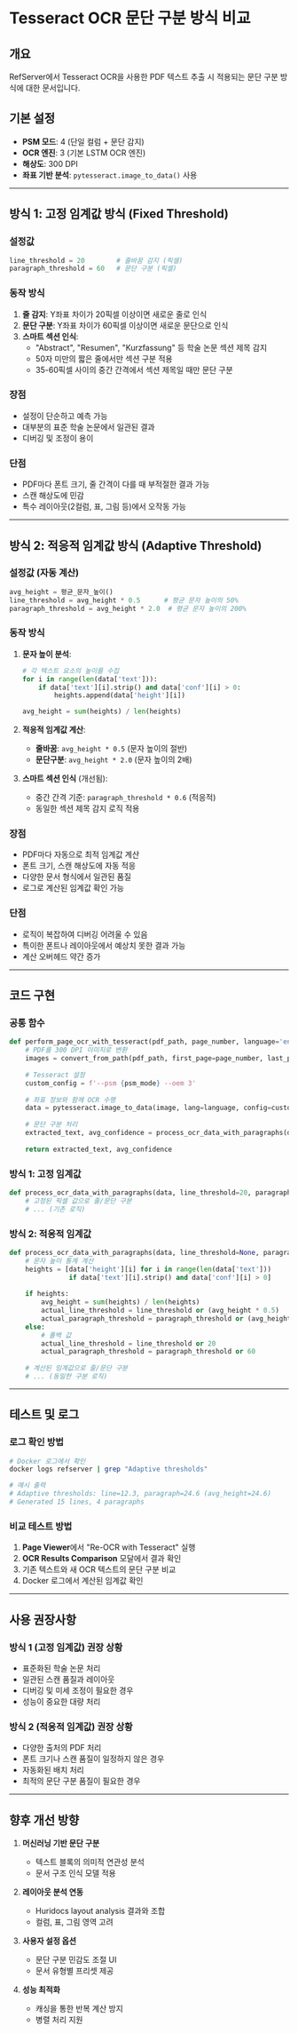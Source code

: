 # Tesseract OCR 문단 구분 방식 비교

## 개요
RefServer에서 Tesseract OCR을 사용한 PDF 텍스트 추출 시 적용되는 문단 구분 방식에 대한 문서입니다.

## 기본 설정
- **PSM 모드**: 4 (단일 컬럼 + 문단 감지)
- **OCR 엔진**: 3 (기본 LSTM OCR 엔진)
- **해상도**: 300 DPI
- **좌표 기반 분석**: `pytesseract.image_to_data()` 사용

---

## 방식 1: 고정 임계값 방식 (Fixed Threshold)

### 설정값
```python
line_threshold = 20        # 줄바꿈 감지 (픽셀)
paragraph_threshold = 60   # 문단 구분 (픽셀)
```

### 동작 방식
1. **줄 감지**: Y좌표 차이가 20픽셀 이상이면 새로운 줄로 인식
2. **문단 구분**: Y좌표 차이가 60픽셀 이상이면 새로운 문단으로 인식
3. **스마트 섹션 인식**:
   - "Abstract", "Resumen", "Kurzfassung" 등 학술 논문 섹션 제목 감지
   - 50자 미만의 짧은 줄에서만 섹션 구분 적용
   - 35-60픽셀 사이의 중간 간격에서 섹션 제목일 때만 문단 구분

### 장점
- 설정이 단순하고 예측 가능
- 대부분의 표준 학술 논문에서 일관된 결과
- 디버깅 및 조정이 용이

### 단점
- PDF마다 폰트 크기, 줄 간격이 다를 때 부적절한 결과 가능
- 스캔 해상도에 민감
- 특수 레이아웃(2컬럼, 표, 그림 등)에서 오작동 가능

---

## 방식 2: 적응적 임계값 방식 (Adaptive Threshold)

### 설정값 (자동 계산)
```python
avg_height = 평균_문자_높이()
line_threshold = avg_height * 0.5      # 평균 문자 높이의 50%
paragraph_threshold = avg_height * 2.0  # 평균 문자 높이의 200%
```

### 동작 방식
1. **문자 높이 분석**:
   ```python
   # 각 텍스트 요소의 높이를 수집
   for i in range(len(data['text'])):
       if data['text'][i].strip() and data['conf'][i] > 0:
           heights.append(data['height'][i])
   
   avg_height = sum(heights) / len(heights)
   ```

2. **적응적 임계값 계산**:
   - **줄바꿈**: `avg_height * 0.5` (문자 높이의 절반)
   - **문단구분**: `avg_height * 2.0` (문자 높이의 2배)

3. **스마트 섹션 인식** (개선됨):
   - 중간 간격 기준: `paragraph_threshold * 0.6` (적응적)
   - 동일한 섹션 제목 감지 로직 적용

### 장점
- PDF마다 자동으로 최적 임계값 계산
- 폰트 크기, 스캔 해상도에 자동 적응
- 다양한 문서 형식에서 일관된 품질
- 로그로 계산된 임계값 확인 가능

### 단점
- 로직이 복잡하여 디버깅 어려울 수 있음
- 특이한 폰트나 레이아웃에서 예상치 못한 결과 가능
- 계산 오버헤드 약간 증가

---

## 코드 구현

### 공통 함수
```python
def perform_page_ocr_with_tesseract(pdf_path, page_number, language='eng', psm_mode=4):
    # PDF를 300 DPI 이미지로 변환
    images = convert_from_path(pdf_path, first_page=page_number, last_page=page_number, dpi=300)
    
    # Tesseract 설정
    custom_config = f'--psm {psm_mode} --oem 3'
    
    # 좌표 정보와 함께 OCR 수행
    data = pytesseract.image_to_data(image, lang=language, config=custom_config, output_type=pytesseract.Output.DICT)
    
    # 문단 구분 처리
    extracted_text, avg_confidence = process_ocr_data_with_paragraphs(data)
    
    return extracted_text, avg_confidence
```

### 방식 1: 고정 임계값
```python
def process_ocr_data_with_paragraphs(data, line_threshold=20, paragraph_threshold=60):
    # 고정된 픽셀 값으로 줄/문단 구분
    # ... (기존 로직)
```

### 방식 2: 적응적 임계값
```python
def process_ocr_data_with_paragraphs(data, line_threshold=None, paragraph_threshold=None):
    # 문자 높이 통계 계산
    heights = [data['height'][i] for i in range(len(data['text'])) 
               if data['text'][i].strip() and data['conf'][i] > 0]
    
    if heights:
        avg_height = sum(heights) / len(heights)
        actual_line_threshold = line_threshold or (avg_height * 0.5)
        actual_paragraph_threshold = paragraph_threshold or (avg_height * 2.0)
    else:
        # 폴백 값
        actual_line_threshold = line_threshold or 20
        actual_paragraph_threshold = paragraph_threshold or 60
    
    # 계산된 임계값으로 줄/문단 구분
    # ... (동일한 구분 로직)
```

---

## 테스트 및 로그

### 로그 확인 방법
```bash
# Docker 로그에서 확인
docker logs refserver | grep "Adaptive thresholds"

# 예시 출력
# Adaptive thresholds: line=12.3, paragraph=24.6 (avg_height=24.6)
# Generated 15 lines, 4 paragraphs
```

### 비교 테스트 방법
1. **Page Viewer**에서 "Re-OCR with Tesseract" 실행
2. **OCR Results Comparison** 모달에서 결과 확인
3. 기존 텍스트와 새 OCR 텍스트의 문단 구분 비교
4. Docker 로그에서 계산된 임계값 확인

---

## 사용 권장사항

### 방식 1 (고정 임계값) 권장 상황
- 표준화된 학술 논문 처리
- 일관된 스캔 품질과 레이아웃
- 디버깅 및 미세 조정이 필요한 경우
- 성능이 중요한 대량 처리

### 방식 2 (적응적 임계값) 권장 상황
- 다양한 출처의 PDF 처리
- 폰트 크기나 스캔 품질이 일정하지 않은 경우
- 자동화된 배치 처리
- 최적의 문단 구분 품질이 필요한 경우

---

## 향후 개선 방향

1. **머신러닝 기반 문단 구분**
   - 텍스트 블록의 의미적 연관성 분석
   - 문서 구조 인식 모델 적용

2. **레이아웃 분석 연동**
   - Huridocs layout analysis 결과와 조합
   - 컬럼, 표, 그림 영역 고려

3. **사용자 설정 옵션**
   - 문단 구분 민감도 조절 UI
   - 문서 유형별 프리셋 제공

4. **성능 최적화**
   - 캐싱을 통한 반복 계산 방지
   - 병렬 처리 지원